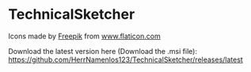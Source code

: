 # TechnicalSketcher

<div>Icons made by <a href="http://www.freepik.com/" title="Freepik">Freepik</a> from <a href="https://www.flaticon.com/" title="Flaticon">www.flaticon.com</a></div>


Download the latest version here (Download the .msi file): 
https://github.com/HerrNamenlos123/TechnicalSketcher/releases/latest

